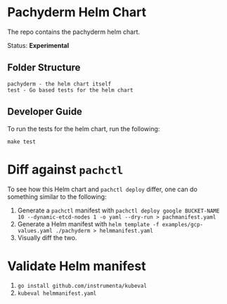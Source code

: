 # Pachyderm Helm Chart

The repo contains the pachyderm helm chart.

Status: **Experimental**

## Folder Structure

```
pachyderm - the helm chart itself
test - Go based tests for the helm chart
```

## Developer Guide
To run the tests for the helm chart, run the following:

```
make test
```

# Diff against `pachctl`

To see how this Helm chart and `pachctl deploy` differ, one can do
something similar to the following:

 1. Generate a `pachctl` manifest with `pachctl deploy google
    BUCKET-NAME 10 --dynamic-etcd-nodes 1 -o yaml --dry-run >
    pachmanifest.yaml`
 2. Generate a Helm manifest with `helm template -f
    examples/gcp-values.yaml ./pachyderm > helmmanifest.yaml`
 3. Visually diff the two.

# Validate Helm manifest
 1. `go install github.com/instrumenta/kubeval`
 2. `kubeval helmmanifest.yaml`
